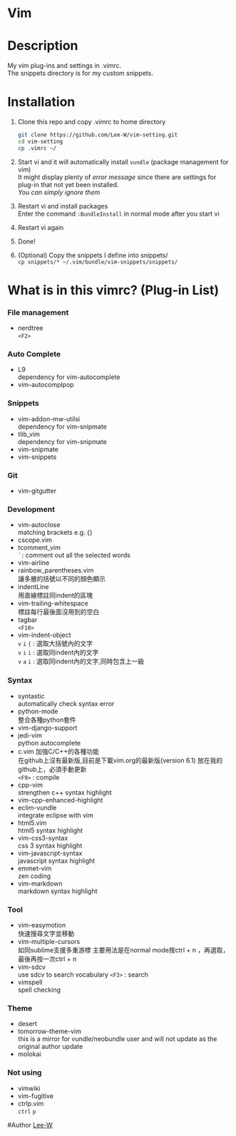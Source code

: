 # Vim

# Description
My vim plug-ins and settings in .vimrc.  
The snippets directory is for my custom snippets.

# Installation
1. Clone this repo and copy .vimrc to home directory

    ```sh
    git clone https://github.com/Lee-W/vim-setting.git
    cd vim-setting 
    cp .vimrc ~/
    ```
2. Start vi and it will automatically install `vundle` (package management for vim)  
It might display plenty of *error message* since there are settings for plug-in that not yet been installed.  
*You can simply ignore them*  
3. Restart vi and install packages  
Enter the command `:BundleInstall` in normal mode after you start vi  
4. Restart vi again  
5. Done!  
6. \(Optional\) Copy the snippets I define into snippets/  
    `cp snippets/* ~/.vim/bundle/vim-snippets/snippets/`

# What is in this vimrc? (Plug-in List)
### File management
- nerdtree  
    `<F2>`

### Auto Complete
- L9  
    dependency  for vim-autocomplete
- vim-autocomplpop

### Snippets
- vim-addon-mw-utilsi  
    dependency for vim-snipmate
- tlib_vim  
    dependency for vim-snipmate
- vim-snipmate
- vim-snippets

### Git
- vim-gitgutter

### Development
- vim-autoclose  
    matching brackets e.g. {}
- cscope.vim
- tcomment_vim  
    *`* : comment out all the selected words
- vim-airline
- rainbow_parentheses.vim  
    讓多層的括號以不同的顏色顯示
- indentLine  
    用直線標註同indent的區塊
- vim-trailing-whitespace  
    標註每行最後面沒用到的空白
- tagbar  
    `<F10>`
- vim-indent-object  
    `v` `i` `{` : 選取大括號內的文字  
    `v` `i` `i` : 選取同indent內的文字  
    `v` `a` `i` : 選取同indent內的文字,同時包含上一級  

### Syntax
- syntastic  
    automatically check syntax error
- python-mode  
    整合各種python套件
- vim-django-support
- jedi-vim  
    python autocomplete
- c.vim
    加強C/C++的各種功能  
    在github上沒有最新版,目前是下載vim.org的最新版\(version 6.1\) 放在我的github上，必須手動更新  
    `<F9>` : compile  
- cpp-vim  
    strengthen c++ syntax highlight
- vim-cpp-enhanced-highlight
- eclim-vundle  
    integrate eclipse with vim
- html5.vim  
    html5 syntax highlight
- vim-css3-syntax  
    css 3 syntax highlight
- vim-javascript-syntax  
    javascript syntax highlight
- emmet-vim  
    zen coding
- vim-markdown  
    markdown syntax highlight

### Tool
- vim-easymotion  
    快速搜尋文字並移動
- vim-multiple-cursors  
    如同sublime支援多重游標
    主要用法是在normal mode按ctrl + n ，再選取，最後再按一次ctrl + n
- vim-sdcv  
    use sdcv to search vocabulary
    `<F3>` : search
- vimspell  
    spell checking

### Theme
- desert
- tomorrow-theme-vim  
    this is a mirror for vundle/neobundle user and will not update as the original author update
- molokai

### Not using
- vimwiki
- vim-fugitive
- ctrlp.vim  
    `ctrl` `p`

#Author
[Lee-W](https://github.com/Lee-W/)
